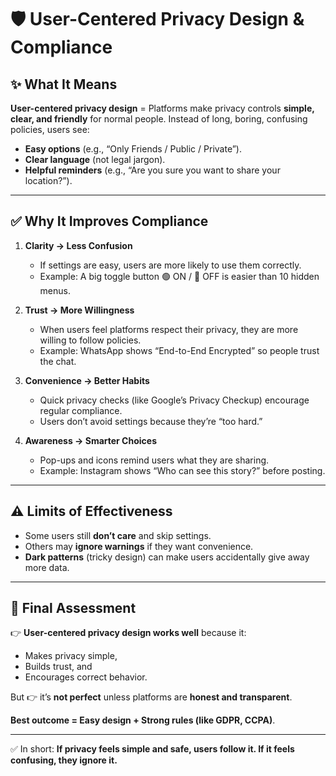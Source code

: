 # 🛡️ User-Centered Privacy Design & Compliance

## ✨ What It Means

**User-centered privacy design** = Platforms make privacy controls **simple, clear, and friendly** for normal people.
Instead of long, boring, confusing policies, users see:

* **Easy options** (e.g., “Only Friends / Public / Private”).
* **Clear language** (not legal jargon).
* **Helpful reminders** (e.g., “Are you sure you want to share your location?”).

---

## ✅ Why It Improves Compliance

1. **Clarity → Less Confusion**

   * If settings are easy, users are more likely to use them correctly.
   * Example: A big toggle button 🟢 ON / 🔴 OFF is easier than 10 hidden menus.

2. **Trust → More Willingness**

   * When users feel platforms respect their privacy, they are more willing to follow policies.
   * Example: WhatsApp shows “End-to-End Encrypted” so people trust the chat.

3. **Convenience → Better Habits**

   * Quick privacy checks (like Google’s Privacy Checkup) encourage regular compliance.
   * Users don’t avoid settings because they’re “too hard.”

4. **Awareness → Smarter Choices**

   * Pop-ups and icons remind users what they are sharing.
   * Example: Instagram shows “Who can see this story?” before posting.

---

## ⚠️ Limits of Effectiveness

* Some users still **don’t care** and skip settings.
* Others may **ignore warnings** if they want convenience.
* **Dark patterns** (tricky design) can make users accidentally give away more data.

---

## 🎯 Final Assessment

👉 **User-centered privacy design works well** because it:

* Makes privacy simple,
* Builds trust, and
* Encourages correct behavior.

But 👉 it’s **not perfect** unless platforms are **honest and transparent**.

**Best outcome = Easy design + Strong rules (like GDPR, CCPA)**.

---

✅ In short:
**If privacy feels simple and safe, users follow it. If it feels confusing, they ignore it.**
